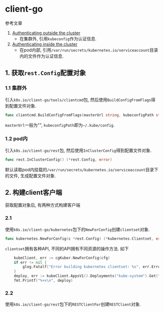 # client-go

参考文章

1. [Authenticating outside the cluster](https://github.com/kubernetes/client-go/tree/master/examples/out-of-cluster-client-configuration)
    - 在集群外, 引用`kubeconfig`作为认证信息.
2. [Authenticating inside the cluster](https://github.com/kubernetes/client-go/tree/master/examples/in-cluster-client-configuration)
    - 在pod内部, 引用`/var/run/secrets/kubernetes.io/serviceaccount`目录内的文件作为认证信息.

## 1. 获取`rest.Config`配置对象

### 1.1 集群外

引入`k8s.io/client-go/tools/clientcmd`包, 然后使用`BuildConfigFromFlags`得到配置文件对象.

```go
func clientcmd.BuildConfigFromFlags(masterUrl string, kubeconfigPath string) (*rest.Config, error)
```

`masterUrl`一般为"", `kubeconfigPath`即为`~/.kube/config`.

### 1.2 pod内

引入`k8s.io/client-go/rest`包, 然后使用`InClusterConfig`得到配置文件对象.

```go
func rest.InClusterConfig() (*rest.Config, error)
```

默认读取pod内挂载的`/var/run/secrets/kubernetes.io/serviceaccount`目录下的文件, 生成配置文件对象.

## 2. 构建client客户端

获取配置对象后, 有两种方式构建客户端

### 2.1 

使用`k8s.io/client-go/kubernetes`包下的`NewForConfig`创建`clientset`对象.

```go
func kubernetes.NewForConfig(c *rest.Config) (*kubernetes.Clientset, error)
```

`clientset`拥有各种API, 不同的API拥有不同资源的操作方法. 如下

```go
	kubeClient, err := cgKuber.NewForConfig(cfg)
	if err != nil {
		glog.Fatalf("Error building kubernetes clientset: %s", err.Error())
	}
	deploy, err := kubeClient.AppsV1().Deployments("kube-system").Get("coredns", apimMetav1.GetOptions{})
	fmt.Printf("%+v\n", deploy)

```

### 2.2

使用`k8s.io/client-go/rest`包下的`RESTClientFor`创建`RESTClient`对象.

```

```


